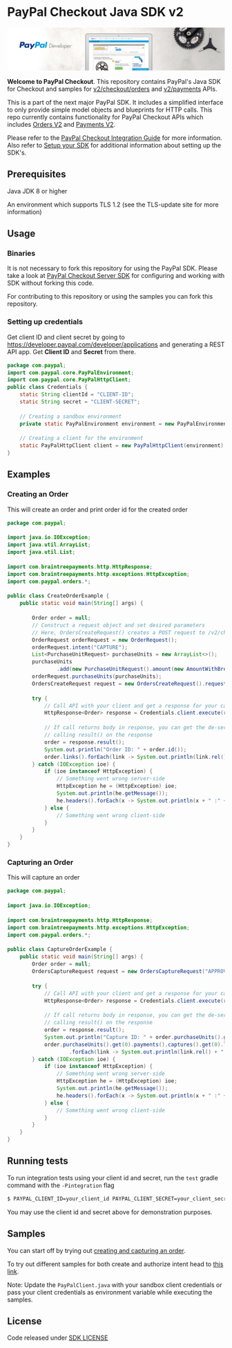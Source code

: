 # PayPal Checkout Java SDK v2

![Home Image](homepage.jpg)

__Welcome to PayPal Checkout__. This repository contains PayPal's Java SDK for Checkout and samples for [v2/checkout/orders](https://developer.paypal.com/docs/api/orders/v2/) and [v2/payments](https://developer.paypal.com/docs/api/payments/v2/) APIs.

This is a part of the next major PayPal SDK. It includes a simplified interface to only provide simple model objects and blueprints for HTTP calls. This repo currently contains functionality for PayPal Checkout APIs which includes [Orders V2](https://developer.paypal.com/docs/api/orders/v2/) and [Payments V2](https://developer.paypal.com/docs/api/payments/v2/).

Please refer to the [PayPal Checkout Integration Guide](https://developer.paypal.com/docs/checkout/) for more information. Also refer to [Setup your SDK](https://developer.paypal.com/docs/checkout/reference/server-integration/setup-sdk/) for additional information about setting up the SDK's. 

## Prerequisites

Java JDK 8 or higher

An environment which supports TLS 1.2 (see the TLS-update site for more information)

## Usage
### Binaries

It is not necessary to fork this repository for using the PayPal SDK. Please take a look at [PayPal Checkout Server SDK](https://developer.paypal.com/docs/checkout/reference/server-integration) for configuring and working with SDK without forking this code.

For contributing to this repository or using the samples you can fork this repository.

### Setting up credentials

Get client ID and client secret by going to https://developer.paypal.com/developer/applications and generating a REST API app. Get <b>Client ID</b> and <b>Secret</b> from there.

```java
package com.paypal;
import com.paypal.core.PayPalEnvironment;
import com.paypal.core.PayPalHttpClient;
public class Credentials {
    static String clientId = "CLIENT-ID";
    static String secret = "CLIENT-SECRET";
    
    // Creating a sandbox environment
    private static PayPalEnvironment environment = new PayPalEnvironment.Sandbox(clientId, secret);
    
    // Creating a client for the environment
    static PayPalHttpClient client = new PayPalHttpClient(environment);
}
```

## Examples
### Creating an Order
This will create an order and print order id for the created order

```java
package com.paypal;

import java.io.IOException;
import java.util.ArrayList;
import java.util.List;

import com.braintreepayments.http.HttpResponse;
import com.braintreepayments.http.exceptions.HttpException;
import com.paypal.orders.*;

public class CreateOrderExample {
	public static void main(String[] args) {

		Order order = null;
		// Construct a request object and set desired parameters
		// Here, OrdersCreateRequest() creates a POST request to /v2/checkout/orders
		OrderRequest orderRequest = new OrderRequest();
		orderRequest.intent("CAPTURE");
		List<PurchaseUnitRequest> purchaseUnits = new ArrayList<>();
		purchaseUnits
				.add(new PurchaseUnitRequest().amount(new AmountWithBreakdown().currencyCode("USD").value("100.00")));
		orderRequest.purchaseUnits(purchaseUnits);
		OrdersCreateRequest request = new OrdersCreateRequest().requestBody(orderRequest);

		try {
			// Call API with your client and get a response for your call
			HttpResponse<Order> response = Credentials.client.execute(request);

			// If call returns body in response, you can get the de-serialized version by
			// calling result() on the response
			order = response.result();
			System.out.println("Order ID: " + order.id());
			order.links().forEach(link -> System.out.println(link.rel() + " => " + link.method() + ":" + link.href()));
		} catch (IOException ioe) {
			if (ioe instanceof HttpException) {
				// Something went wrong server-side
				HttpException he = (HttpException) ioe;
				System.out.println(he.getMessage());
				he.headers().forEach(x -> System.out.println(x + " :" + he.headers().header(x)));
			} else {
				// Something went wrong client-side
			}
		}
	}
}
```

### Capturing an Order
This will capture an order
```java
package com.paypal;

import java.io.IOException;

import com.braintreepayments.http.HttpResponse;
import com.braintreepayments.http.exceptions.HttpException;
import com.paypal.orders.*;

public class CaptureOrderExample {
	public static void main(String[] args) {
		Order order = null;
		OrdersCaptureRequest request = new OrdersCaptureRequest("APPROVED-ORDER-ID");

		try {
			// Call API with your client and get a response for your call
			HttpResponse<Order> response = Credentials.client.execute(request);

			// If call returns body in response, you can get the de-serialized version by
			// calling result() on the response
			order = response.result();
			System.out.println("Capture ID: " + order.purchaseUnits().get(0).payments().captures().get(0).id());
			order.purchaseUnits().get(0).payments().captures().get(0).links()
					.forEach(link -> System.out.println(link.rel() + " => " + link.method() + ":" + link.href()));
		} catch (IOException ioe) {
			if (ioe instanceof HttpException) {
				// Something went wrong server-side
				HttpException he = (HttpException) ioe;
				System.out.println(he.getMessage());
				he.headers().forEach(x -> System.out.println(x + " :" + he.headers().header(x)));
			} else {
				// Something went wrong client-side
			}
		}
	}
}
```
## Running tests

To run integration tests using your client id and secret, run the `test` gradle command with the `-Pintegration` flag
```sh
$ PAYPAL_CLIENT_ID=your_client_id PAYPAL_CLIENT_SECRET=your_client_secret ./gradlew clean test -Pintegration
```

You may use the client id and secret above for demonstration purposes.


## Samples

You can start off by trying out [creating and capturing an order](/checkout-sdk-sample/src/main/java/com/paypal/CaptureIntentExamples/RunAll.java).

To try out different samples for both create and authorize intent head to [this link](/checkout-sdk-sample/src/main/java/com/paypal).

Note: Update the `PayPalClient.java` with your sandbox client credentials or pass your client credentials as environment variable while executing the samples.

## License
Code released under [SDK LICENSE](LICENSE)  
